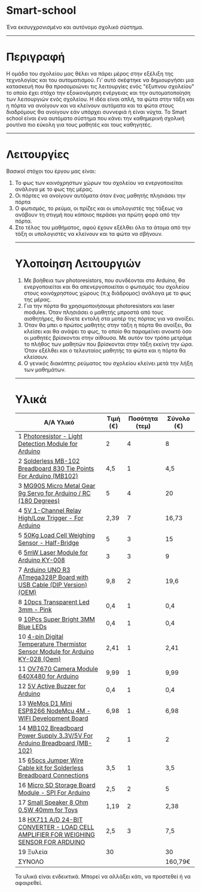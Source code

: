 # Smart-school
Ένα εκσυγχρονισμένο και αυτόνομο σχολικό σύστημα.
<hr>

# Περιγραφή
Η ομάδα του σχολείου μας θέλει να πάρει μέρος στην εξέλιξη της τεχνολογίας και του αυτοματισμού.  Γι’ αυτό σκέφτηκε να δημιουργήσει μια κατασκευή που θα προσομοιώνει τις λειτουργίες  ενός "έξυπνου σχολείου" το οποίο  έχει στόχο την εξοικονόμηση ενέργειας και την αυτοματοποίηση των λειτουργιών ενός σχολείου. Η ιδέα είναι απλή, τα φώτα στην τάξη και η πόρτα να ανοίγουν και να κλείνουν αυτόματα και τα φώτα στους διαδρόμους θα ανοίγουν εάν υπάρχει συννεφιά ή είναι νύχτα. Το Smart school είναι ένα αυτόματο σύστημα που κάνει την καθημερινή σχολική ρουτίνα πιο εύκολη για τους μαθητές και τους καθηγητές.
<hr>

# Λειτουργίες
Βασικοί στόχοι του έργου μας είναι:
<ol>
  <li>Το φως των κοινόχρηστων χώρων του σχολείου να ενεργοποιείται ανάλογα με το φως της μέρας.
  <li>Οι πόρτες να ανοίγουν αυτόματα όταν ένας μαθητής πλησιάσει την πόρτα
  <li>Ο φωτισμός, το ρεύμα, οι πρίζες και οι υπολογιστές της τάξεως να ανάβουν τη στιγμή που κάποιος περάσει για πρώτη φορά από την πόρτα.
  <li>Στο τέλος του μαθήματος, αφού έχουν εξέλθει όλα τα άτομα από την τάξη οι υπολογιστές να κλείνουν και τα φώτα να σβήνουν.
<hr>

# Υλοποίηση Λειτουργιών
<ol>
  <li>Με βοήθεια των photoresistors, που συνδέονται στο Arduino, θα ενεργοποιείται και θα απενεργοποιείται ο φωτισμός του σχολείου στους κοινόχρηστους χώρους (π.χ διάδρομος) ανάλογα με το φως της μέρας.
  <li>Για την πόρτα θα χρησιμοποιήσουμε photoresistors και laser modules. Όταν πλησιάσει ο μαθητής μπροστά από τους αισθητήρες, θα δίνετε εντολή στα μοτέρ της πόρτας για να ανοίξει.
  <li>Όταν θα μπει ο πρώτος μαθητής στην τάξη η πόρτα θα ανοίξει, θα κλείσει και θα ανάψει το φως, το οποίο θα παραμείνει ανοικτό όσο οι μαθητές βρίσκονται στην αίθουσα. Με αυτόν τον τρόπο μετράμε το πλήθος των μαθητών που βρίσκονται στην τάξη εκείνη την ώρα. Όταν εξέλθει και ο τελευταίος μαθητής τα φώτα και η πόρτα θα κλείσουν.
  <li>Ο γενικός διακόπτης ρεύματος του σχολείου κλείνει μετά την λήξη των μαθημάτων.
</ol>
<hr>
    
# Υλικά

|Α/Α	Υλικό	                                                                  |  Τιμή (€)|	Ποσότητα (τεμ)|	Σύνολο (€)|
|-----------------------------------------------------------------------------|----------|----------------|-----------|
|1	[Photoresistor - Light Detection Module for Arduino](https://www.cableworks.gr/ilektronika/arduino-and-microcontrollers/sensors/light/photoresistor-light-detection-module-for-arduino/)                                                                                                                                     |  2	     |   4	          |  8<br> 
|2	[Solderless MB-102 Breadboard 830 Tie Points For Arduino (MB102)](https://www.cableworks.gr/ilektronika/arduino-and-microcontrollers/prototyping/breadboard/solderless-mb-102-breadboard-830-tie-points-for-arduino-mb102/)                                                                                                               |  4,5    |   1	           |  4,5<br>
|3	[MG90S Micro Metal Gear 9g Servo for Arduino / RC (180 Degrees)](https://www.cableworks.gr/ilektronika/arduino-and-microcontrollers/motors/servo/mg90s-micro-metal-gear-9g-servo-for-arduino-rc-180-degrees/)	                                                                                                                           |  5	     |   4	          |  20<br>
|4	[5V 1-Channel Relay High/Low Trigger - For Arduino](https://www.cableworks.gr/ilektronika/arduino-and-microcontrollers/relays/5v-relays/5v-1-channel-relay-high-low-trigger-for-arduino/)	  |  2,39	  |   7	           |  16,73<br>
|5	[50Kg Load Cell Weighing Sensor - Half-Bridge](https://www.cableworks.gr/ilektronika/arduino-and-microcontrollers/sensors/pressure/50kg-load-cell-weighing-sensor-half-bridge/)	                                                                                                                                       |  5	     |   3	          |  15<br>
|6	[5mW Laser Module for Arduino KY-008](https://www.cableworks.gr/ilektronika/arduino-and-microcontrollers/outputs/5mw-laser-module-for-arduino/)	                                                                 |  3      |   3            |   9<br>
|7	[Arduino UNO R3 ATmega328P Board with USB Cable (DIP Version)(OEM)](https://www.cableworks.gr/ilektronika/arduino-and-microcontrollers/microcontrollers/compatible-boards/arduino-uno-r3-atmega328p-board-with-usb-cable-dip-version-oem/)                                                                                                   |  9,8   |   2	          |  19,6 <br>
|8	[10pcs Transparent Led 3mm - Pink](https://www.cableworks.gr/ilektronika/arduino-and-microcontrollers/components-and-ic/leds/3mm/10pcs-transparent-led-3mm-pink/)		                                       |  0,4    |    1           |  0,4<br>
|9  [10Pcs Super Bright 3MM Blue LEDs](https://www.cableworks.gr/ilektronika/arduino-and-microcontrollers/components-and-ic/leds/3mm/10pcs-super-bright-3mm-blue-leds/)                                        |0,4      |    1           |0,4<br>
|10 [4-pin Digital Temperature Thermistor Sensor Module for Arduino KY-028 (Oem)](https://www.cableworks.gr/ilektronika/arduino-and-microcontrollers/sensors/temperature/4-pin-digital-temperature-thermistor-sensor-module-for-arduino/)                                                                                                             |2,41     |    1           |2,41<br>
|11 [OV7670 Camera Module 640X480 for Arduino](https://www.cableworks.gr/ilektronika/arduino-and-microcontrollers/sensors/camera/ov7670-camera-module-640x480-for-arduino/)            |9,99     |1               |9,99<br>
|12 [5V Active Buzzer for Arduino](https://www.cableworks.gr/ilektronika/arduino-and-microcontrollers/components-and-ic/5v-active-buzzer-for-arduino/)                                                           |0,4      |1               |0,4<br>
|13 [WeMos D1 Mini ESP8266 NodeMcu 4M - WIFI Development Board](https://www.cableworks.gr/ilektronika/arduino-and-microcontrollers/microcontrollers/esp8266/wemos-d1-mini-esp8266-nodemcu-4m-wifi-development-board/)|6,98       |1               |6,98 <br>
|14 [MB102 Breadboard Power Supply 3.3V/5V For Arduino Breadboard (MB-102)](https://www.cableworks.gr/ilektronika/arduino-and-microcontrollers/prototyping/breadboard/mb102-breadboard-power-supply-3.3v-5v-for-arduino-breadboard-mb-102/)|2            |1               |2<br>
|15 [65pcs Jumper Wire Cable kit for Solderless Breadboard Connections](https://www.cableworks.gr/ilektronika/arduino-and-microcontrollers/prototyping/dupont-jumper-wires/65pcs-jumper-wire-cable-kit-for-solderless-breadboard-connections/)|3,5         |1               |3,5<br>
|16 [Micro SD Storage Board Module - SPI For Arduino](https://www.cableworks.gr/ilektronika/arduino-and-microcontrollers/modules/storage/micro-sd-storage-board-module-spi-for-arduino/)     |2,5          |2               |5<br>
|17 [Small Speaker 8 Ohm 0.5W 40mm for Toys](https://www.cableworks.gr/ilektronika/arduino-and-microcontrollers/modules/audio/small-speaker-8-ohm-0.5w-30mm-for-toys/)              |1,19         |2               |2,38<br>
|18 [HX711 A/D 24-BIT CONVERTER - LOAD CELL AMPLIFIER FOR WEIGHING SENSOR FOR ARDUINO](https://www.cableworks.gr/ilektronika/hx711-a-d-24-bit-converter-load-cell-amplifier-for-weighing-sensor-for-arduino/)                                                                                              |2,5          |3               |7,5<br>
|19 Ξυλεία                                                                           |30           |               |30<br>
|ΣΥΝΟΛΟ	                                                                             |             |                | 160,79€   

Τα υλικά είναι ενδεικτικά. Μπορεί να αλλάξει κάτι, να προστεθεί ή να αφαιρεθεί.
